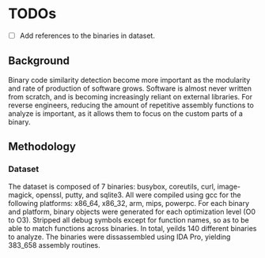 # TODOs

- [ ] Add references to the binaries in dataset.


## Background

Binary code similarity detection become more important as the modularity and rate of production of software grows.
Software is almost never written from scratch, and is becoming increasingly reliant on external libraries.
For reverse engineers, reducing the amount of repetitive assembly functions to analyze is important,
    as it allows them to focus on the custom parts of a binary.


## Methodology

### Dataset

The dataset is composed of 7 binaries: busybox, coreutils, curl, image-magick, openssl, putty, and sqlite3.
All were compiled using gcc for the following platforms: x86_64, x86_32, arm, mips, powerpc.
For each binary and platform, binary objects were generated for each optimization level (O0 to O3).
Stripped all debug symbols except for function names, so as to be able to match functions across binaries.
In total, yeilds 140 different binaries to analyze.
The binaries were dissassembled using IDA Pro, yielding 383_658 assembly routines.
